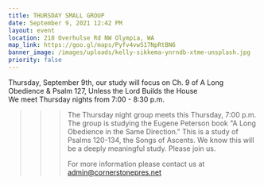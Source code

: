 ```yaml
---
title: THURSDAY SMALL GROUP
date: September 9, 2021 12:42 PM
layout: event
location: 218 Overhulse Rd NW Olympia, WA
map_link: https://goo.gl/maps/Pyfv4vwS17NpRtBN6
banner_image: /images/uploads/kelly-sikkema-ynrndb-xtme-unsplash.jpg
priority: false
---
```

Thursday, September 9th, our study will focus on Ch. 9 of A Long Obedience & Psalm 127, Unless the Lord Builds the House\
We meet Thursday nights from 7:00 - 8:30 p.m.

> > > The Thursday night group meets this Thursday, 7:00 p.m. The group is studying the Eugene Peterson book "A Long Obedience in the Same Direction." This is a study of Psalms 120-134, the Songs of Ascents. We know this will be a deeply meaningful study. Please join us.
> > >
> > > For more information please contact us at admin@cornerstonepres.net